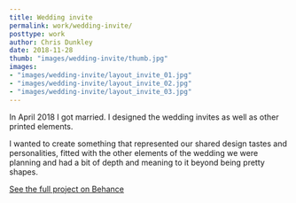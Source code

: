 ```yaml
---
title: Wedding invite
permalink: work/wedding-invite/
posttype: work
author: Chris Dunkley
date: 2018-11-28
thumb: "images/wedding-invite/thumb.jpg"
images:
- "images/wedding-invite/layout_invite_01.jpg"
- "images/wedding-invite/layout_invite_02.jpg"
- "images/wedding-invite/layout_invite_03.jpg"
---
```


In April 2018 I got married. I designed the wedding invites as well as other printed elements.

I wanted to create something that represented our shared design tastes and personalities, fitted with the other elements of the wedding we were planning and had a bit of depth and meaning to it beyond being pretty shapes.

<a class="big-button" href="https://www.behance.net/gallery/65310271/Wedding-invite">See the full project on Behance</a>